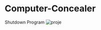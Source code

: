 # Computer-Concealer
Shutdown Program
![proje](https://github.com/sefaaksux/Computer-Concealer/assets/113643261/409848d0-1602-49ae-98df-c29c92872d1a)

